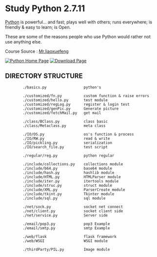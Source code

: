 Study Python 2.7.11
===============================

[Python](https://www.python.org) is powerful... and fast;
plays well with others;
runs everywhere;
is friendly & easy to learn;
is Open.

These are some of the reasons people who use Python would rather not use anything else.

Course Source : [Mr.liaoxuefeng](http://www.liaoxuefeng.com/)

[![Python Home Page](https://docs.python.org/2/_static/py.png)](https://www.python.org)
[![Download Page](https://wiki.python.org/wiki/europython/img/moin-renamed.png)](https://www.python.org/ftp/python/2.7.11/)

DIRECTORY STRUCTURE
-------------------

```
		./basics.py 				python's 

		./customized/fn.py  		custom function & raise errors
		./customized/hello.py 		test module
		./customized/regLog.py 		register & login test
		./customized/genPic.py 		Generate picture
		./customized/fetchMail.py 	get mail

		./class/BClass.py 			class basic
		./class/Metaclass.py 		meta class

		./IO/OS.py 					os's function & process
		./IO/RW.py 					read & write
		./IO/pickling.py 			serialization
		./IO/search_file.py 		test script

		./regular/reg.py 			python regular

		./include/collections.py 	collections module
		./include/b64.py 			base64 module
		./include/hash.py 			hashlib module
		./include/HTML.py 			HTMLParser module
		./include/iter.py 			itertools module
		./include/struc.py 			struct module
		./include/XML.py 			ParserCreate module
		./include/tkint.py 			Tkinter module
		./include/sql.py 			sql module

		./net/sock.py   			socket net connect
		./net/client.py 			socket client side
		./net/service.py 			Server side
		
		./email/pop3.py 			pop3 Example
		./email/smtp.py 			smtp Example

		./web/flask					flask framework
		./web/WSGI					WSGI module

		./thirdParty/PIL.py 		Image module
		
```

